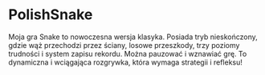 # PolishSnake
Moja gra Snake to nowoczesna wersja klasyka. Posiada tryb nieskończony, gdzie wąż przechodzi przez ściany, losowe przeszkody, trzy poziomy trudności i system zapisu rekordu. Można pauzować i wznawiać grę. To dynamiczna i wciągająca rozgrywka, która wymaga strategii i refleksu!

